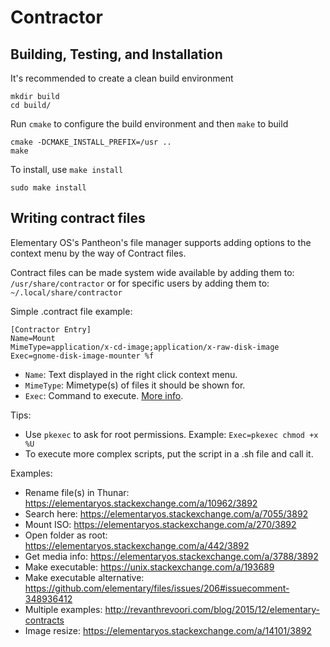 # Contractor

## Building, Testing, and Installation

It's recommended to create a clean build environment

    mkdir build
    cd build/
    
Run `cmake` to configure the build environment and then `make` to build

    cmake -DCMAKE_INSTALL_PREFIX=/usr ..
    make
    
To install, use `make install`

    sudo make install

## Writing contract files
Elementary OS's Pantheon's file manager supports adding options to the context menu by the way of Contract files.

Contract files can be made system wide available by adding them to:
`/usr/share/contractor`
or for specific users by adding them to:
`~/.local/share/contractor`

Simple .contract file example:
```
[Contractor Entry]
Name=Mount
MimeType=application/x-cd-image;application/x-raw-disk-image
Exec=gnome-disk-image-mounter %f
```

- `Name`: Text displayed in the right click context menu.
- `MimeType`: Mimetype(s) of files it should be shown for.
- `Exec`: Command to execute. [More info](https://specifications.freedesktop.org/desktop-entry-spec/desktop-entry-spec-latest.html#exec-variables).

Tips:
- Use `pkexec` to ask for root permissions. Example: `Exec=pkexec chmod +x %U`
- To execute more complex scripts, put the script in a .sh file and call it.

Examples:
- Rename file(s) in Thunar: https://elementaryos.stackexchange.com/a/10962/3892
- Search here: https://elementaryos.stackexchange.com/a/7055/3892
- Mount ISO: https://elementaryos.stackexchange.com/a/270/3892
- Open folder as root: https://elementaryos.stackexchange.com/a/442/3892
- Get media info: https://elementaryos.stackexchange.com/a/3788/3892
- Make executable: https://unix.stackexchange.com/a/193689
- Make executable alternative: https://github.com/elementary/files/issues/206#issuecomment-348936412
- Multiple examples: http://revanthrevoori.com/blog/2015/12/elementary-contracts
- Image resize: https://elementaryos.stackexchange.com/a/14101/3892
